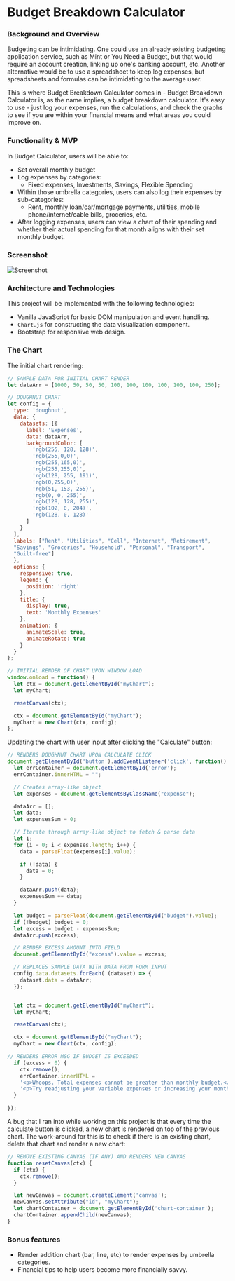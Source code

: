 # Budget Breakdown Calculator

### Background and Overview

Budgeting can be intimidating. One could use an already existing budgeting application service, such as Mint or You Need a Budget, but that would require an account creation, linking up one's banking account, etc. Another alternative would be to use a spreadsheet to keep log expenses, but spreadsheets and formulas can be intimidating to the average user.

This is where Budget Breakdown Calculator comes in - Budget Breakdown Calculator is, as the name implies, a budget breakdown calculator. It's easy to use - just log your expenses, run the calculations, and check the graphs to see if you are within your financial means and what areas you could improve on.

### Functionality & MVP  

In Budget Calculator, users will be able to:

- Set overall monthly budget
- Log expenses by categories:
  - Fixed expenses, Investments, Savings, Flexible Spending
- Within those umbrella categories, users can also log their expenses by sub-categories:
  - Rent, monthly loan/car/mortgage payments, utilities, mobile phone/internet/cable bills, groceries, etc.
- After logging expenses, users can view a chart of their spending and whether their actual spending for that month aligns with their set monthly budget.


### Screenshot
![Screenshot][screenshot]

### Architecture and Technologies

This project will be implemented with the following technologies:

- Vanilla JavaScript for basic DOM manipulation and event handling.
- `Chart.js` for constructing the data visualization component.
- Bootstrap for responsive web design.

### The Chart
The initial chart rendering:
```JavaScript
// SAMPLE DATA FOR INITIAL CHART RENDER
let dataArr = [1000, 50, 50, 50, 100, 100, 100, 100, 100, 100, 250];

// DOUGHNUT CHART
let config = {
  type: 'doughnut',
  data: {
    datasets: [{
      label: 'Expenses',
      data: dataArr,
      backgroundColor: [
        'rgb(255, 128, 128)',
        'rgb(255,0,0)',
        'rgb(255,165,0)',
        'rgb(255,255,0)',
        'rgb(128, 255, 191)',
        'rgb(0,255,0)',
        'rgb(51, 153, 255)',
        'rgb(0, 0, 255)',
        'rgb(128, 128, 255)',
        'rgb(102, 0, 204)',
        'rgb(128, 0, 128)'
      ]
    }
  ],
  labels: ["Rent", "Utilities", "Cell", "Internet", "Retirement",
  "Savings", "Groceries", "Household", "Personal", "Transport",
  "Guilt-free"]
  },
  options: {
    responsive: true,
    legend: {
      position: 'right'
    },
    title: {
      display: true,
      text: 'Monthly Expenses'
    },
    animation: {
      animateScale: true,
      animateRotate: true
    }
  }
};

// INITIAL RENDER OF CHART UPON WINDOW LOAD
window.onload = function() {
  let ctx = document.getElementById("myChart");
  let myChart;

  resetCanvas(ctx);

  ctx = document.getElementById("myChart");
  myChart = new Chart(ctx, config);
};
```

Updating the chart with user input after clicking the "Calculate" button:

```JavaScript
// RENDERS DOUGHNUT CHART UPON CALCULATE CLICK
document.getElementById('button').addEventListener('click', function() {
  let errContainer = document.getElementById('error');
  errContainer.innerHTML = "";

  // Creates array-like object
  let expenses = document.getElementsByClassName("expense");

  dataArr = [];
  let data;
  let expensesSum = 0;

  // Iterate through array-like object to fetch & parse data
  let i;
  for (i = 0; i < expenses.length; i++) {
    data = parseFloat(expenses[i].value);

    if (!data) {
      data = 0;
    }

    dataArr.push(data);
    expensesSum += data;
  }

  let budget = parseFloat(document.getElementById("budget").value);
  if (!budget) budget = 0;
  let excess = budget - expensesSum;
  dataArr.push(excess);

  // RENDER EXCESS AMOUNT INTO FIELD
  document.getElementById("excess").value = excess;

  // REPLACES SAMPLE DATA WITH DATA FROM FORM INPUT
  config.data.datasets.forEach( (dataset) => {
    dataset.data = dataArr;
  });


  let ctx = document.getElementById("myChart");
  let myChart;

  resetCanvas(ctx);

  ctx = document.getElementById("myChart");
  myChart = new Chart(ctx, config);

// RENDERS ERROR MSG IF BUDGET IS EXCEEDED
  if (excess < 0) {
    ctx.remove();
    errContainer.innerHTML =
    '<p>Whoops. Total expenses cannot be greater than monthly budget.</p>' +
    '<p>Try readjusting your variable expenses or increasing your monthly budget.</p>';
  }

});
```

A bug that I ran into while working on this project is that every time the calculate button is clicked, a new chart is rendered on top of the previous chart. The work-around for this is to check if there is an existing chart, delete that chart and render a new chart:

```JavaScript
// REMOVE EXISTING CANVAS (IF ANY) AND RENDERS NEW CANVAS
function resetCanvas(ctx) {
  if (ctx) {
    ctx.remove();
  }

  let newCanvas = document.createElement('canvas');
  newCanvas.setAttribute("id", "myChart");
  let chartContainer = document.getElementById('chart-container');
  chartContainer.appendChild(newCanvas);
}
```


### Bonus features
- Render addition chart (bar, line, etc) to render expenses by umbrella categories.
- Financial tips to help users become more financially savvy.

[screenshot]:https://github.com/julielin0812/budget-breakdown-calculator/blob/master/docs/Screenshots/Oct-23-2017%2016-47-16.gif?raw=true

<!-- ## Extra to-dos:
- [x] Make it work if I accidentally clear an input field. (I did that, and it told me that my guilt-free spending was NaN.)
- [ ] It would be awesome to see the chart grouped initially by category (Fixed Expenses, Investments/Savings, Variable Expenses, Guilt-free Spending), then show a detailed graph for each section.
- [ ] Alternatively, you could show several charts based on the same data. Where you've already learned how to make the doughnut chart, I imagine that this would be fairly simple for you to implement.
- [ ] I want to see some bolder styling, overall. For data-viz projects, I'm a big fan of dashboard tiles (if you do a google image search for 'dashboard' or 'dashboard tiles', you might find something to inspire your design).
- [x] Make sure to get hover styles on your clickable elements (Eli is a stickler about this. It should respond to user actions.) -->
